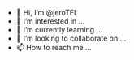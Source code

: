 - 👋 Hi, I’m @jeroTFL
- 👀 I’m interested in ...
- 🌱 I’m currently learning ...
- 💞️ I’m looking to collaborate on ...
- 📫 How to reach me ...

<!---
jeroTFL/jeroTFL is a ✨ special ✨ repository because its `README.md` (this file) appears on your GitHub profile.
You can click the Preview link to take a look at your changes.
--->
